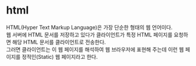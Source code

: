 # html
HTML(Hyper Text Markup Language)은 가장 단순한 형태의 웹 언어이다.   
웹 서버에 HTML 문서를 저장하고 있다가 클라이언트가 특정 HTML 페이지를 요청하면 해당 HTML 문서를 클라이언트로 전송한다.   
그러면 클라이언트는 이 웹 페이지를 해석하여 웹 브라우저에 표현해 주는데 이런 웹 페이지를 정적인(Static) 웹 페이지라고 한다.
